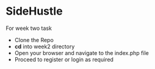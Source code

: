 # SideHustle

For week two task

- Clone the Repo
- **cd** into week2 directory
- Open your browser and navigate to the index.php file
- Proceed to register or login as required
